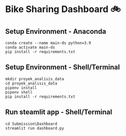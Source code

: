 # Bike Sharing Dashboard 🚲

## Setup Environment - Anaconda 
```
conda create --name main-ds python=3.9
conda activate main-ds
pip install -r requirements.txt
```

## Setup Environment - Shell/Terminal
```
mkdir proyek_analisis_data
cd proyek_analisis_data
pipenv install
pipenv shell
pip install -r requirements.txt
```

## Run steamlit app - Shell/Terminal
```
cd Submission\Dashboard
streamlit run dashboard.py
```